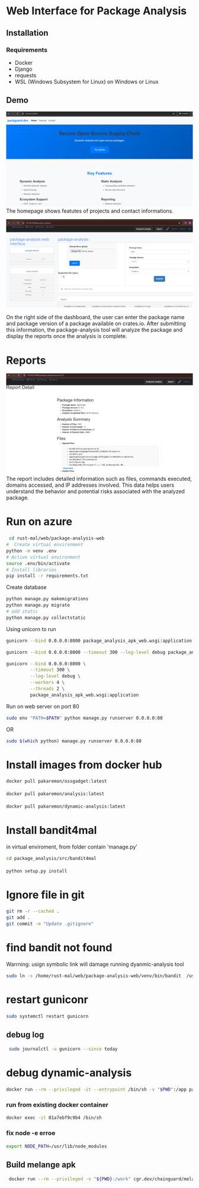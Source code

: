 # Web Interface for Package Analysis

## Installation

### Requirements
- Docker
- Django
- requests
- WSL (Windows Subsystem for Linux) on Windows or Linux


## Demo
![home page](images/homepage.png)
The homepage shows featutes of projects and contact informations.

![Dashboard Screenshot](images/dashboard.png)

On the right side of the dashboard, the user can enter the package name and package version of a package available on crates.io. After submitting this information, the package-analysis tool will analyze the package and display the reports once the analysis is complete.



# Reports

![Report Detail](images/report.png)
The report includes detailed information such as files, commands executed, domains accessed, and IP addresses involved. This data helps users understand the behavior and potential risks associated with the analyzed package.

# Run on azure
```bash
 cd rust-mal/web/package-analysis-web
#  Create virtual environment
python -m venv .env
# Active virtual environment
source .env/bin/activate
# Install libraries
pip install -r requirements.txt
```
Create database

```bash
python manage.py makemigrations
python manage.py migrate
# add static
python manage.py collectstatic
```

Using unicorn to run
```bash
gunicorn --bind 0.0.0.0:8000 package_analysis_apk_web.wsgi:application
```
```bash
gunicorn --bind 0.0.0.0:8000 --timeout 300 --log-level debug package_analysis_apk_web.wsgi:application
```

```bash
gunicorn --bind 0.0.0.0:8000 \
         --timeout 300 \
         --log-level debug \
         --workers 4 \
         --threads 2 \
         package_analysis_apk_web.wsgi:application


```

Run on web server on port 80

```bash
sudo env "PATH=$PATH" python manage.py runserver 0.0.0.0:80
```
OR
```bash
sudo $(which python) manage.py runserver 0.0.0.0:80
```


# Install images from docker hub
```bash
docker pull pakaremon/ossgadget:latest

docker pull pakaremon/analysis:latest

docker pull pakaremon/dynamic-analysis:latest
```

# Install bandit4mal

in virtual enviroment, from folder contain 'manage.py'
```bash
cd package_analysis/src/bandit4mal

python setup.py install

```


# Ignore file in git

```bash
git rm -r --cached .
git add .
git commit -m "Update .gitignore"
```

# find bandit not found

 Warrning: usign symbolic link will damage running dyanmic-analysis tool
```bash
sudo ln -s /home/rust-mal/web/package-analysis-web/venv/bin/bandit  /usr/local/bin/bandit
```

# restart guniconr
```bash
sudo systemctl restart gunicorn
```

## debug log
```bash
 sudo journalctl -u gunicorn --since today
```

# debug dynamic-analysis

```bash
docker run --rm --privileged -it --entrypoint /bin/sh -v "$PWD":/app pakaremon/dynamic-analysis:latest
```

### run from existing docker container

```bash
docker exec -it 01a7ebf9c9b4 /bin/sh
```

### fix node -e erroe
```bash
export NODE_PATH=/usr/lib/node_modules
```

## Build melange apk

```bash
 docker run --rm --privileged -v "${PWD}:/work" cgr.dev/chainguard/melange build solana_web3.yaml

```
